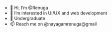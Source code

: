 - 👋 Hi, I’m @Renuga
- 👀 I’m interested in UI/UX and web development 
- 🌱 Undergraduate
- 📫 Reach me on @nayagamrenuga@gmail



<!---
NayagamRenuga/NayagamRenuga is a ✨ special ✨ repository because its `README.md` (this file) appears on your GitHub profile.
You can click the Preview link to take a look at your changes.
--->
